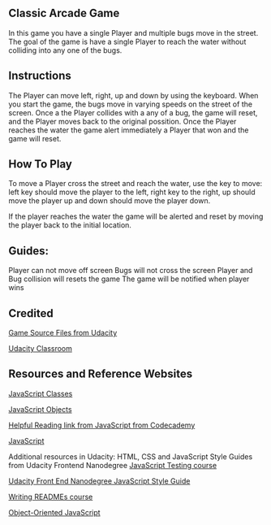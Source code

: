 ## Classic Arcade Game
In this game you have a single Player and multiple bugs move in the street. The goal of the game is have a single Player to reach the water without colliding into any one of the bugs. 

## Instructions
The Player can move left, right, up and down by using the keyboard. When you start the game, the bugs move in varying speeds on the street of the screen. Once a the Player collides with a any of a bug, the game will reset, and the Player moves back to the original possition. Once the Player reaches the water the game alert immediately a Player that won and the game will reset.

## How To Play 
To move a Player cross the street and reach the water, use the key to move:
left key should move the player to the left, right key to the right, up should move the player up and down should move the player down.

If the player reaches the water the game will be alerted and reset by moving the player back to the initial location.

## Guides:
Player can not move off screen
Bugs will not cross the screen
Player and Bug collision will resets the game
The game will be notified when player wins

## Credited
[Game Source Files from Udacity](https://github.com/udacity/frontend-nanodegree-arcade-game)

[Udacity Classroom](https://classroom.udacity.com/me)

## Resources and Reference Websites
[JavaScript Classes](https://developer.mozilla.org/en-US/docs/Web/JavaScript/Reference/Classes)

[JavaScript Objects](https://developer.mozilla.org/en-US/docs/Learn/JavaScript/Objects)

[Helpful Reading link from JavaScript from Codecademy](https://www.codecademy.com/articles/glossary-javascript)

[JavaScript](http://stackoverflow.com/a/2450976)

Additional resources in Udacity: HTML, CSS and JavaScript Style Guides from Udacity Frontend Nanodegree 
[JavaScript Testing course](https://www.udacity.com/course/ud549) 

[Udacity Front End Nanodegree JavaScript Style Guide](http://udacity.github.io/frontend-nanodegree-styleguide/javascript.html)

[Writing READMEs course](https://www.udacity.com/course/writing-readmes--ud777)

[Object-Oriented JavaScript](https://docs.google.com/document/d/1F9DY2TtWbI29KSEIot1WXRqqao7OCd7OOC2W3oubSmc/pub?embedded=true)
